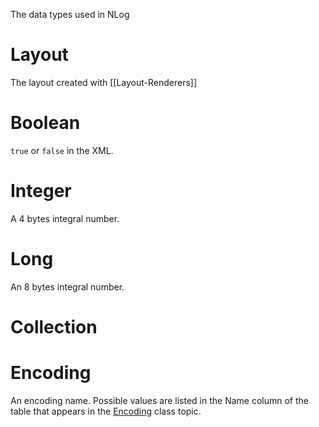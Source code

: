 The data types used in NLog

# Layout

The layout created with [[Layout-Renderers]]

# Boolean

`true` or `false` in the XML.

# Integer
A 4 bytes integral number.

# Long
An 8 bytes integral number.

# Collection

# Encoding
An encoding name. Possible values are listed in the Name column of the table that appears in the [Encoding](https://msdn.microsoft.com/EN-US/library/86hf4sb8(v=VS.110,d=hv.2).aspx#Remarks) class topic.
